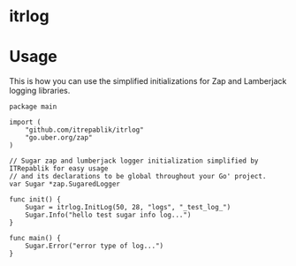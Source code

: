 # itrlog

# Usage
This is how you can use the simplified initializations for Zap and Lamberjack logging libraries.
```
package main

import (
	"github.com/itrepablik/itrlog"
	"go.uber.org/zap"
)

// Sugar zap and lumberjack logger initialization simplified by ITRepablik for easy usage
// and its declarations to be global throughout your Go' project.
var Sugar *zap.SugaredLogger

func init() {
	Sugar = itrlog.InitLog(50, 28, "logs", "_test_log_")
	Sugar.Info("hello test sugar info log...")
}

func main() {
	Sugar.Error("error type of log...")
}
```
